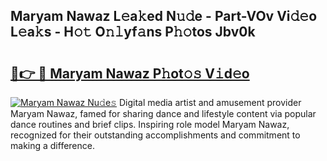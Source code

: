 ## Maryam Nawaz L𝚎a𝚔ed N𝚞𝚍e - Part-VOv Vi𝚍𝚎o L𝚎a𝚔s - H𝚘𝚝 O𝚗𝚕yf𝚊ns P𝚑𝚘tos Jbv0k

# <h2><a href="http://kf8ct5f.oniu.top/?m=Maryam+Nawaz">🔗👉 🔴 Maryam Nawaz P𝚑ot𝚘𝚜 V𝚒d𝚎o</a></h2>

[![Maryam Nawaz Nu𝚍e𝚜](https://i.imgur.com/0qMVB7G.gif)](http://kf8ct5f.oniu.top/?m=Maryam+Nawaz)
Digital media artist and amusement provider Maryam Nawaz, famed for sharing dance and lifestyle content via popular dance routines and brief clips. Inspiring role model Maryam Nawaz, recognized for their outstanding accomplishments and commitment to making a difference.  
